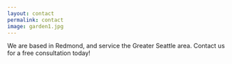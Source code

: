 ```yaml
---
layout: contact
permalink: contact
image: garden1.jpg
---
```


We are based in Redmond, and service the Greater Seattle area. Contact us for a free consultation today!